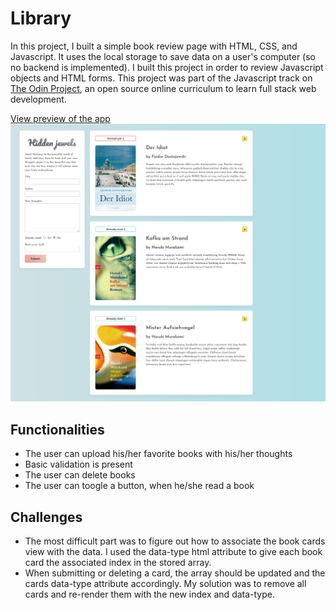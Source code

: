 # Library

In this project, I built a simple book review page with HTML, CSS, and Javascript. 
It uses the local storage to save data on a user's computer (so no backend is implemented).
I built this project in order to review Javascript objects and HTML forms. This project
was part of the Javascript track on [The Odin Project](https://www.theodinproject.com/lessons/library), an open source online curriculum to learn full stack web development.

[View preview of the app](https://htmlpreview.github.io/?https://github.com/ngoc-truong/library/blob/master/index.html)
![Screenshot of book library page](https://github.com/ngoc-truong/library/blob/master/images/Screenshot_2020-04-30%20Screenshot.png)

## Functionalities
- The user can upload his/her favorite books with his/her thoughts
- Basic validation is present
- The user can delete books
- The user can toogle a button, when he/she read a book

## Challenges
- The most difficult part was to figure out how to associate the book cards view with the data. I used the data-type html attribute to give each book card the associated index in the 
stored array.
- When submitting or deleting a card, the array should be updated and the cards data-type attribute accordingly. My solution was to remove all cards and re-render them with the new index and data-type.
